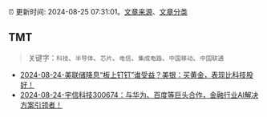 :alarm_clock: 更新时间: 2024-08-25 07:31:01。[文章来源](/README.md)、[文章分类](/TAGS.md)

## TMT


> 关键字：`科技`、`半导体`、`芯片`、`电信`、`集成电路`、`中国移动`、`中国联通`



- [2024-08-24-美联储降息“板上钉钉”谁受益？美银：买黄金，表现比科技股好！](https://www.cls.cn/detail/1775131) 
- [2024-08-24-宇信科技300674：与华为、百度等巨头合作，金融行业AI解决方案引领者！](https://xueqiu.com/8986480164/302219829) 
